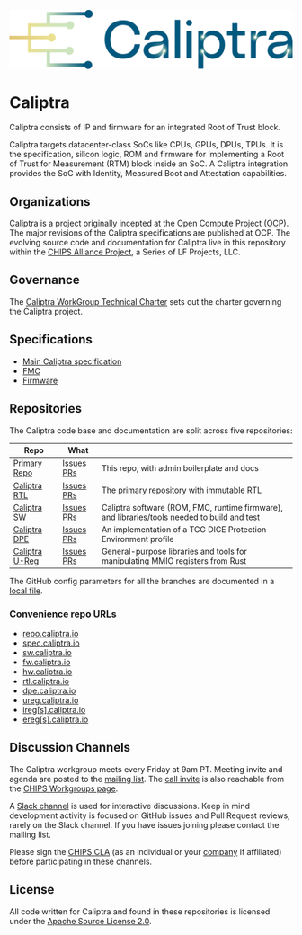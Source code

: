 ![Caliptra Logo](doc/images/logo/Caliptra_logo_large.png)

# Caliptra

Caliptra consists of IP and firmware for an integrated Root of Trust block.

Caliptra targets datacenter-class SoCs like CPUs, GPUs, DPUs, TPUs. It is the
specification, silicon logic, ROM and firmware for implementing a Root of Trust
for Measurement (RTM) block inside an SoC. A Caliptra integration provides the
SoC with Identity, Measured Boot and Attestation capabilities.

## Organizations

Caliptra is a project originally incepted at the Open Compute Project
([OCP](https://www.opencompute.org/)).  The major revisions of the Caliptra
specifications are published at OCP. The evolving source code and documentation
for Caliptra live in this repository within the [CHIPS Alliance
Project](https://chipsalliance.org/), a Series of LF Projects, LLC.

## Governance

The [Caliptra WorkGroup Technical Charter](CaliptraWGTechnicalCharter.md)
sets out the charter governing the Caliptra project.

## Specifications

* [Main Caliptra specification](doc/Caliptra.md)
* [FMC](https://github.com/chipsalliance/caliptra-sw/tree/main/fmc#readme)
* [Firmware](https://github.com/chipsalliance/caliptra-sw/blob/main/runtime/README.md)

## Repositories

The Caliptra code base and documentation are split across five repositories:

| Repo | What |      |
| ---- | ---- | ---- |
| [Primary Repo](https://github.com/chipsalliance/caliptra)        | [Issues](https://github.com/chipsalliance/caliptra/issues) [PRs](https://github.com/chipsalliance/caliptra/pulls) |This repo, with admin boilerplate and docs |
| [Caliptra RTL](https://github.com/chipsalliance/caliptra-rtl)    | [Issues](https://github.com/chipsalliance/caliptra-rtl/issues) [PRs](https://github.com/chipsalliance/caliptra-rtl/pulls) | The primary repository with immutable RTL |
| [Caliptra SW](https://github.com/chipsalliance/caliptra-sw)      | [Issues](https://github.com/chipsalliance/caliptra-sw/issues) [PRs](https://github.com/chipsalliance/caliptra-sw/pulls) | Caliptra software (ROM, FMC, runtime firmware), and libraries/tools needed to build and test |
| [Caliptra DPE](https://github.com/chipsalliance/caliptra-dpe)    | [Issues](https://github.com/chipsalliance/caliptra-dpe/issues) [PRs](https://github.com/chipsalliance/caliptra-dpe/pulls) | An implementation of a TCG DICE Protection Environment profile |
| [Caliptra U-Reg](https://github.com/chipsalliance/caliptra-ureg) | [Issues](https://github.com/chipsalliance/caliptra-ureg/issues) [PRs](https://github.com/chipsalliance/caliptra-ureg/pulls) | General-purpose libraries and tools for manipulating MMIO registers from Rust |

The GitHub config parameters for all the branches are documented in a [local
file](GitHubRules.md).

### Convenience repo URLs

* [repo.caliptra.io](http://repo.caliptra.io)
* [spec.caliptra.io](http://spec.caliptra.io)
* [sw.caliptra.io](http://sw.caliptra.io)
* [fw.caliptra.io](http://fw.caliptra.io)
* [hw.caliptra.io](http://hw.caliptra.io)
* [rtl.caliptra.io](http://rtl.caliptra.io)
* [dpe.caliptra.io](http://dpe.caliptra.io)
* [ureg.caliptra.io](http://ureg.caliptra.io)
* [ireg\[s\].caliptra.io](http://iregs.caliptra.io)
* [ereg\[s\].caliptra.io](http://eregs.caliptra.io)

## Discussion Channels

The Caliptra workgroup meets every Friday at 9am PT. Meeting invite and agenda
are posted to the [mailing list](https://lists.chipsalliance.org/g/caliptra-wg).
The [call
invite](https://teams.microsoft.com/l/meetup-join/19%3ameeting_ZTViMGQ5MDYtNGY4MS00ODY5LTg4NmQtNDE3N2QwZmVhMmNh%40thread.v2/0?context=%7b%22Tid%22%3a%2272f988bf-86f1-41af-91ab-2d7cd011db47%22%2c%22Oid%22%3a%22661ec88e-77cb-431c-935a-b377b1078af4%22%7d)
is also reachable from the [CHIPS Workgroups
page](https://www.chipsalliance.org/workgroups/).

A [Slack channel](https://join.slack.com/t/caliptraworkspace/signup)
is used for interactive discussions. Keep in mind development activity is focused on
GitHub issues and Pull Request reviews, rarely on the Slack channel. If you have
issues joining please contact the mailing list.

Please sign the [CHIPS CLA](https://github.com/chipsalliance/tsc/tree/main/cla)
(as an individual or your
[company](https://github.com/chipsalliance/tsc/blob/main/cla/CLA-status.yml) if
affiliated) before participating in these channels.

## License

All code written for Caliptra and found in these repositories is licensed under
the [Apache Source License 2.0](LICENSE).
